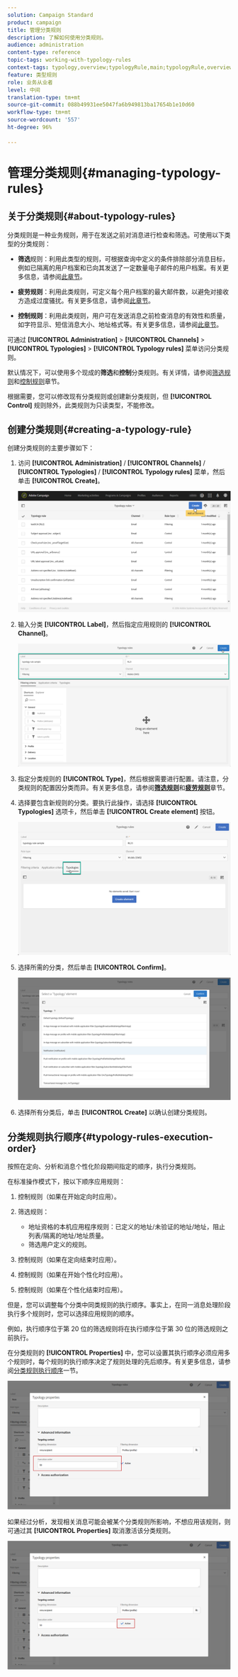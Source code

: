 ```yaml
---
solution: Campaign Standard
product: campaign
title: 管理分类规则
description: 了解如何使用分类规则。
audience: administration
content-type: reference
topic-tags: working-with-typology-rules
context-tags: typology,overview;typologyRule,main;typologyRule,overview
feature: 类型规则
role: 业务从业者
level: 中间
translation-type: tm+mt
source-git-commit: 088b49931ee5047fa6b949813ba17654b1e10d60
workflow-type: tm+mt
source-wordcount: '557'
ht-degree: 96%

---
```



# 管理分类规则{#managing-typology-rules}

## 关于分类规则{#about-typology-rules}

分类规则是一种业务规则，用于在发送之前对消息进行检查和筛选。可使用以下类型的分类规则：

* **筛选**&#x200B;规则：利用此类型的规则，可根据查询中定义的条件排除部分消息目标，例如已隔离的用户档案和已向其发送了一定数量电子邮件的用户档案。有关更多信息，请参阅[此章节](../../sending/using/filtering-rules.md)。

* **疲劳规则**：利用此类规则，可定义每个用户档案的最大邮件数，以避免对接收方造成过度骚扰。有关更多信息，请参阅[此章节](../../sending/using/fatigue-rules.md)。

* **控制规则**：利用此类规则，用户可在发送消息之前检查消息的有效性和质量，如字符显示、短信消息大小、地址格式等。有关更多信息，请参阅[此章节](../../sending/using/control-rules.md)。

可通过 **[!UICONTROL Administration]** > **[!UICONTROL Channels]** > **[!UICONTROL Typologies]** > **[!UICONTROL Typology rules]** 菜单访问分类规则。

默认情况下，可以使用多个现成的&#x200B;**筛选**&#x200B;和&#x200B;**控制**&#x200B;分类规则。有关详情，请参阅[筛选规则](../../sending/using/fatigue-rules.md)和[控制规则](../../sending/using/control-rules.md)章节。

根据需要，您可以修改现有分类规则或创建新分类规则，但 **[!UICONTROL Control]** 规则除外，此类规则为只读类型，不能修改。

## 创建分类规则{#creating-a-typology-rule}

创建分类规则的主要步骤如下：

1. 访问 **[!UICONTROL Administration]** / **[!UICONTROL Channels]** / **[!UICONTROL Typologies]** / **[!UICONTROL Typology rules]** 菜单，然后单击 **[!UICONTROL Create]**。

   ![](assets/typology_create-rule.png)

1. 输入分类 **[!UICONTROL Label]**，然后指定应用规则的 **[!UICONTROL Channel]**。

   ![](assets/typology-rule-label.png)

1. 指定分类规则的 **[!UICONTROL Type]**，然后根据需要进行配置。请注意，分类规则的配置因分类而异。有关更多信息，请参阅&#x200B;**[筛选规则](../../sending/using/filtering-rules.md)**&#x200B;和&#x200B;**[疲劳规则](../../sending/using/fatigue-rules.md)**&#x200B;章节。

1. 选择要包含新规则的分类。要执行此操作，请选择 **[!UICONTROL Typologies]** 选项卡，然后单击 **[!UICONTROL Create element]** 按钮。

   ![](assets/typology-typologies-tab.png)

1. 选择所需的分类，然后单击 **[!UICONTROL Confirm]**。

   ![](assets/typology-link.png)

1. 选择所有分类后，单击 **[!UICONTROL Create]** 以确认创建分类规则。

## 分类规则执行顺序{#typology-rules-execution-order}

按照在定向、分析和消息个性化阶段期间指定的顺序，执行分类规则。

在标准操作模式下，按以下顺序应用规则：

1. 控制规则（如果在开始定向时应用）。
1. 筛选规则：

   * 地址资格的本机应用程序规则：已定义的地址/未验证的地址/地址，阻止列表/隔离的地址/地址质量。
   * 筛选用户定义的规则。

1. 控制规则（如果在定向结束时应用）。
1. 控制规则（如果在开始个性化时应用）。
1. 控制规则（如果在个性化结束时应用）。

但是，您可以调整每个分类中同类规则的执行顺序。事实上，在同一消息处理阶段执行多个规则时，您可以选择应用规则的顺序。

例如，执行顺序位于第 20 位的筛选规则将在执行顺序位于第 30 位的筛选规则之前执行。

在分类规则的 **[!UICONTROL Properties]** 中，您可以设置其执行顺序必须应用多个规则时，每个规则的执行顺序决定了规则处理的先后顺序。有关更多信息，请参阅[分类规则执行顺序](#typology-rules-execution-order)一节。

![](assets/typology_rule-active.png)

如果经过分析，发现相关消息可能会被某个分类规则所影响，不想应用该规则，则可通过其 **[!UICONTROL Properties]** 取消激活该分类规则。

![](assets/typology_rule-order.png)